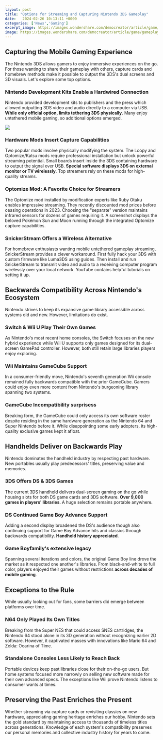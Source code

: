 ```yaml
---
layout: post
title: "Options for Streaming and Capturing Nintendo 3DS Gameplay"
date:   2024-02-26 10:13:11 +0000
categories: ['News','Gaming']
excerpt_image: https://images.wondershare.com/democreator/article/game/gameplay-3ds-internet.png
image: https://images.wondershare.com/democreator/article/game/gameplay-3ds-internet.png
---
```


## Capturing the Mobile Gaming Experience  
The Nintendo 3DS allows gamers to enjoy immersive experiences on the go. For those wanting to share their gameplay with others, capture cards and homebrew methods make it possible to output the 3DS's dual screens and 3D visuals. Let's explore some top options.
### **Nintendo Development Kits Enable a Hardwired Connection**
Nintendo provided development kits to publishers and the press which allowed outputting 3DS video and audio directly to a computer via USB. **While only official option, limits tethering 3DS physically**. Many enjoy untethered mobile gaming, so additional options emerged.

![](https://images.wondershare.com/democreator/article/game/gameplay-3ds-internet.png)
### **Hardware Mods Insert Capture Capabilities** 
Two popular mods involve physically modifying the system. The Loopy and Optomize/Katsu mods require professional installation but unlock powerful streaming potential. Small boards insert inside the 3DS containing hardware to output the signal over USB. **Special software displays 3DS on external monitor or TV wirelessly**. Top streamers rely on these mods for high-quality streams.
### **Optomize Mod: A Favorite Choice for Streamers**  
The Optomize mod installed by modification experts like Ruby Otaku enables impressive streaming. They recently discounted mod prices before ceasing operations in 2023. Choosing the "separate" version maintains infrared sensors for dozens of games requiring it. A screenshot displays the beloved Pokémon Sun and Moon running through the integrated Optomize capture capabilities.
### **SnickerStream Offers a Wireless Alternative**
For homebrew enthusiasts wanting mobile untethered gameplay streaming, SnickerStream provides a clever workaround. First fully hack your 3DS with custom firmware like Luma3DS using guides. Then install and run SnickerStream to transmit video and audio to a receiving computer program wirelessly over your local network. YouTube contains helpful tutorials on setting it up.
## Backwards Compatibility Across Nintendo's Ecosystem
Nintendo strives to keep its expansive game library accessible across systems old and new. However, limitations do exist. 
### **Switch & Wii U Play Their Own Games**
As Nintendo's most recent home consoles, the Switch focuses on the new hybrid experience while Wii U supports only games designed for its dual-screen GamePad controller. However, both still retain large libraries players enjoy exploring.
### **Wii Maintains GameCube Support**
In a consumer-friendly move, Nintendo's seventh generation Wii console remained fully backwards compatible with the prior GameCube. Gamers could enjoy even more content from Nintendo's burgeoning library spanning two systems.  
### **GameCube Incompatibility surprisess**
Breaking form, the GameCube could only access its own software roster despite residing in the same hardware generation as the Nintendo 64 and Super Nintendo before it. While disappointing some early adopters, its high-quality exclusive games kept it afloat.
## Handhelds Deliver on Backwards Play
Nintendo dominates the handheld industry by respecting past hardware. New portables usually play predecessors' titles, preserving value and memories.
### **3DS Offers DS & 3DS Games** 
The current 3DS handheld delivers dual-screen gaming on the go while housing slots for both DS game cards and 3DS software. **Over 9,000 games in players' libraries**. A huge selection remains portable anywhere.
### **DS Continued Game Boy Advance Support** 
Adding a second display broadened the DS's audience though also continuing support for Game Boy Advance hits and classics through backwards compatibility. **Handheld history appreciated**. 
### **Game Boyfamily's extensive legacy**
Spanning several iterations and colors, the original Game Boy line drove the market as it respected one another's libraries. From black-and-white to full color, players enjoyed their games without restrictions **across decades of mobile gaming**.  
## Exceptions to the Rule
While usually looking out for fans, some barriers did emerge between platforms over time.
### **N64 Only Played Its Own Titles** 
Breaking from the Super NES that could access SNES cartridges, the Nintendo 64 stood alone in its 3D generation without recognizing earlier 2D software. However, it captivated masses with innovations like Mario 64 and Zelda: Ocarina of Time.
### **Standalone Consoles Less Likely to Reach Back**
Portable devices keep past libraries close for their on-the-go users. But home systems focused more narrowly on selling new software made for their own advanced specs. The exceptions like Wii prove Nintendo listens to consumer wants at times.
## Preserving the Past Enriches the Present 
Whether streaming via capture cards or revisiting classics on new hardware, appreciating gaming heritage enriches our hobby. Nintendo sets the gold standard by maintaining access to thousands of timeless titles across generations. Knowledge of each system's compatibility preserves our personal memories and collective industry history for years to come.